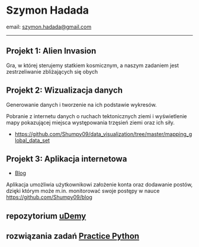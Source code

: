# Szymon Hadada
email: szymon.hadada@gmail.com

---
Projekt 1: Alien Invasion
---
Gra, w której sterujemy statkiem kosmicznym, a naszym zadaniem jest
zestrzeliwanie zbliżających się obych 

Projekt 2: Wizualizacja danych
---
Generowanie danych i tworzenie na ich podstawie wykresów.

Pobranie z internetu danych o ruchach tektonicznych ziemi i wyświetlenie
mapy pokazującej miejsca występowania trzęsień ziemi oraz ich siły.
* https://github.com/Shumpy09/data_visualization/tree/master/mapping_global_data_set

Projekt 3: Aplikacja internetowa
---
* [Blog](https://blogs-shumpy09.herokuapp.com/)

Aplikacja umożliwia użytkownikowi założenie konta oraz dodawanie postów, 
dzięki którym może m.in. monitorować swoje postępy w nauce
https://github.com/Shumpy09/blog

repozytorium [uDemy](https://github.com/Shumpy09/kurs-uDemy)
---

rozwiązania zadań [Practice Python](https://github.com/Shumpy09/practicepython.org)
---
